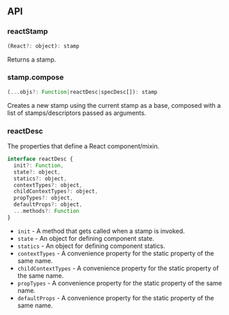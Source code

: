 ## API

### reactStamp

```js
(React?: object): stamp
```

Returns a stamp.

### stamp.compose

```js
(...objs?: Function|reactDesc|specDesc[]): stamp
```

Creates a new stamp using the current stamp as a base, composed with a list of stamps/descriptors passed as arguments.

### reactDesc

The properties that define a React component/mixin.

```js
interface reactDesc {
  init?: Function,
  state?: object,
  statics?: object,
  contextTypes?: object,
  childContextTypes?: object,
  propTypes?: object,
  defaultProps?: object,
  ...methods?: Function
}
```

* `init` - A method that gets called when a stamp is invoked.
* `state` - An object for defining component state.
* `statics` - An object for defining component statics.
* `contextTypes` - A convenience property for the static property of the same name.
* `childContextTypes` - A convenience property for the static property of the same name.
* `propTypes` - A convenience property for the static property of the same name.
* `defaultProps` - A convenience property for the static property of the same name.
